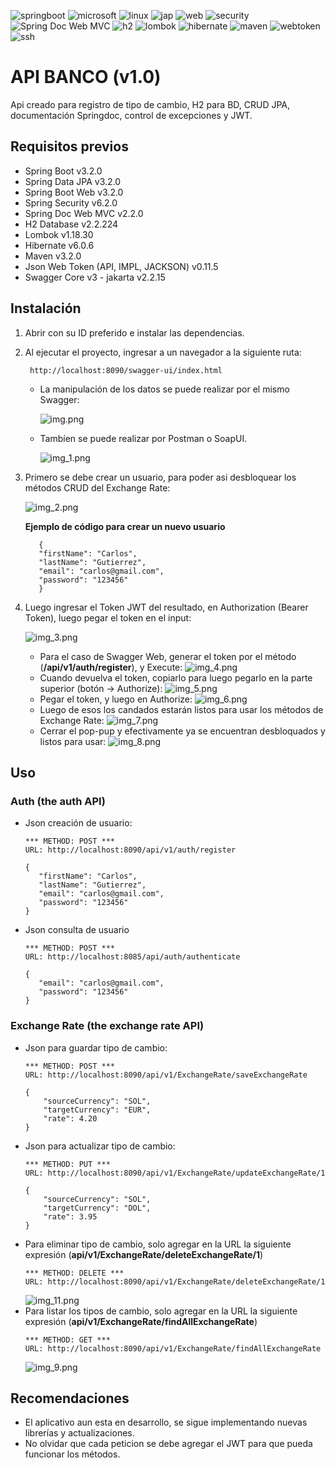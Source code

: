 ![springboot](https://img.shields.io/badge/SpringBoot-v3.2.0-blue)
![microsoft](https://img.shields.io/badge/Microsoft-yellowgreen)
![linux](https://img.shields.io/badge/Linux-yellowgreen)
![jap](https://img.shields.io/badge/Spring_Data_JPA-success)
![web](https://img.shields.io/badge/Spring_Boot_Web-success)
![security](https://img.shields.io/badge/Spring_Security-success)
![Spring Doc Web MVC](https://img.shields.io/badge/Spring_Doc_Web_MVC-success)
![h2](https://img.shields.io/badge/H2_Database-success)
![lombok](https://img.shields.io/badge/Lombok-success)
![hibernate](https://img.shields.io/badge/Hibernate-success)
![maven](https://img.shields.io/badge/Maven-v3.2.0-important)
![webtoken](https://img.shields.io/badge/Json_Web_Token-v0.11.5-important)
![ssh](https://img.shields.io/badge/Swagger_Core_v3-v2.2.15-important)

# API BANCO (v1.0)

Api creado para registro de tipo de cambio, H2 para BD, CRUD JPA, documentación Springdoc, control de excepciones y JWT.

## Requisitos previos
* Spring Boot v3.2.0
* Spring Data JPA v3.2.0
* Spring Boot Web v3.2.0
* Spring Security v6.2.0
* Spring Doc Web MVC v2.2.0
* H2 Database v2.2.224
* Lombok v1.18.30
* Hibernate v6.0.6
* Maven v3.2.0
* Json Web Token (API, IMPL, JACKSON) v0.11.5
* Swagger Core v3 - jakarta v2.2.15

## Instalación

1. Abrir con su ID preferido e instalar las dependencias.
2. Al ejecutar el proyecto, ingresar a un navegador a la siguiente ruta: 
   ```
    http://localhost:8090/swagger-ui/index.html
   ```
    
   - La manipulación de los datos se puede realizar por el mismo Swagger:

       ![img.png](img/img.png)

   - Tambíen se puede realizar por Postman o SoapUI.

       ![img_1.png](img/img_1.png)

3. Primero se debe crear un usuario, para poder asi desbloquear los métodos CRUD del Exchange Rate:

    ![img_2.png](img/img_2.png)

    **Ejemplo de código para crear un nuevo usuario**
    ```
       {
       "firstName": "Carlos",
       "lastName": "Gutierrez",
       "email": "carlos@gmail.com",
       "password": "123456"
       }
    ```
6. Luego ingresar el Token JWT del resultado, en Authorization (Bearer Token), luego pegar el token en el input:

    ![img_3.png](img/img_3.png)
    
    - Para el caso de Swagger Web, generar el token por el método (**/api/v1/auth/register**), y Execute:
      ![img_4.png](img/img_4.png)
    - Cuando devuelva el token, copiarlo para luego pegarlo en la parte superior (botón -> Authorize):
      ![img_5.png](img/img_5.png)
    - Pegar el token, y luego en Authorize:
      ![img_6.png](img/img_6.png)
    - Luego de esos los candados estarán listos para usar los métodos de Exchange Rate:
      ![img_7.png](img/img_7.png)
    - Cerrar el pop-pup y efectivamente ya se encuentran desbloquados y listos para usar:
      ![img_8.png](img/img_8.png)

## Uso

### Auth (the auth API)
- Json creación de usuario:
    ````
    *** METHOD: POST ***
    URL: http://localhost:8090/api/v1/auth/register
    ````
    ````
    {
       "firstName": "Carlos",
       "lastName": "Gutierrez",
       "email": "carlos@gmail.com",
       "password": "123456"
    }
    ````
- Json consulta de usuario
    ````
    *** METHOD: POST ***
    URL: http://localhost:8085/api/auth/authenticate
    ````
    ````
    {
       "email": "carlos@gmail.com",
       "password": "123456"
    }
    ````
### Exchange Rate (the exchange rate API)
- Json para guardar tipo de cambio:
    ````
    *** METHOD: POST ***
    URL: http://localhost:8090/api/v1/ExchangeRate/saveExchangeRate
    ````
    ````
    {
        "sourceCurrency": "SOL",
        "targetCurrency": "EUR",
        "rate": 4.20
    }
    ````
- Json para actualizar tipo de cambio:
    ````
    *** METHOD: PUT ***
    URL: http://localhost:8090/api/v1/ExchangeRate/updateExchangeRate/1
    ````
    ````
    {
        "sourceCurrency": "SOL",
        "targetCurrency": "DOL",
        "rate": 3.95
    }
    ````
- Para eliminar tipo de cambio, solo agregar en la URL la siguiente expresión (**api/v1/ExchangeRate/deleteExchangeRate/1**)
    ````
    *** METHOD: DELETE ***
    URL: http://localhost:8090/api/v1/ExchangeRate/deleteExchangeRate/1
    ````
  ![img_11.png](img/img_11.png)
- Para listar los tipos de cambio, solo agregar en la URL la siguiente expresión (**api/v1/ExchangeRate/findAllExchangeRate**)
    ````
    *** METHOD: GET ***
    URL: http://localhost:8090/api/v1/ExchangeRate/findAllExchangeRate
    ````
  ![img_9.png](img/img_9.png)

## Recomendaciones

- El aplicativo aun esta en desarrollo, se sigue implementando nuevas librerías y actualizaciones.
- No olvidar que cada peticion se debe agregar el JWT para que pueda funcionar los métodos.
